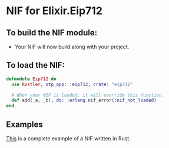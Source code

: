 # NIF for Elixir.Eip712

## To build the NIF module:

- Your NIF will now build along with your project.

## To load the NIF:

```elixir
defmodule Eip712 do
  use Rustler, otp_app: :eip712, crate: "eip712"

  # When your NIF is loaded, it will override this function.
  def add(_a, _b), do: :erlang.nif_error(:nif_not_loaded)
end
```

## Examples

[This](https://github.com/rusterlium/NifIo) is a complete example of a NIF written in Rust.
